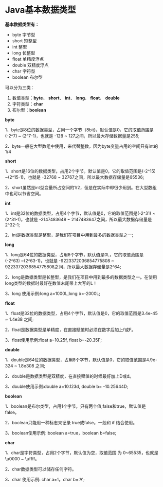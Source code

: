 # Java基本数据类型


<!--more-->
**基本数据类型有：**
* byte      字节型
* short     短整型
* int       整型
* long      长整型
* float     单精度浮点
* double     双精度浮点
* char       字符型
* boolean    布尔型

可以分为三类： 

1. 数值类型：**byte**、 **short**、 **int**、 **long**、 **float**、 **double**
2. 字符类型：**char**
3. 布尔型：**boolean**


**byte**

1、byte是8位的数据类型，占用一个字节（8bit)，默认值是0，它的取值范围是(-2^7) ~ (2^7-1)，也就是 -128 ~ 127之间，所以最大存储数据量是255;

2、byte一般在大型数组中使用，来代替整数，因为byte变量占用的空间只有int的1/4

**short**

1、short是16位的数据类型，占用2个字节，默认值是0，它的取值范围是(-2^15) ~(2^15-1)，也就是 -32768 ~ 32767之间，所以最大数据存储量是65536;

2、short虽然是int型变量所占空间的1/2，但是在实际中却很少用到。在大型数组中也可以节省空间。


**int**

1、int是32位的数据类型，占用4个字节，默认值是0，它的取值范围是(-2^31) ~(2^31-1)，也就是 -2147483648 ~ 2147483647之间，所以最大数据存储量是2^32-1;

2、int是数据类型是整型，是我们在项目中用到最多的数据类型之一;

**long**

1、long是64位的数据类型，占用8个字节，默认值是0L，它的取值范围是(-2^63) ~(2^63-1)，也就是 -9223372036854775808 ~ 9223372036854775808之间，所以最大数据存储量是2^64;

2、long是数据类型是长整型，是我们在项目中用到最多的数据类型之一。在使用long类型的数据时最好在数值末尾带上大写的L！

3、long 使用示例:long a=1000L,long b=-2000L;

**float**

1、float是32位的数据类型，占用4个字节，默认值是0，它的取值范围是3.4e-45 ~ 1.4e38 之间;

2、float是数据类型是单精度，在直接赋值时必须在数字后加上f或F。

3、float使用示例:float a=10.25f, float b=-20.35F;

**double**

1、double是64位的数据类型，占用8个字节，默认值是0，它的取值范围是4.9e-324 ~ 1.8e308 之间;

2、double是数据类型是双精度，在直接赋值的时候最好加上D或d。

3、double使用示例:double a=10.123d, double b= -10.25644D;

**boolean**

1、boolean是布尔类型，占用1个字节，只有两个值,false和true，默认值是 false。

2、boolean只能用一种标志来记录 true或false，一般和 if 结合使用。

3、boolean使用示例: boolean a=true，boolean b=false;

**char**

1、char是字符类型，占用2个字节，默认值为空，取值范围 为 0~65535，也就是 \u0000 ~ \uffff。

2、char数据类型可以储存任何字符。

3、char 使用示例: char a=1，char b='A';
